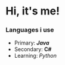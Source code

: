 # Hi, it's me!

### Languages i use
- Primary: <strong><i>Java</i></strong>
- Secondary: <strong>C#</strong>
- Learning: <i>Python</i>
